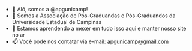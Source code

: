 - 👋 Alô, somos a @apgunicamp!
- 👀 Somos a Associação de Pós-Graduandas e Pós-Graduandos da Universidade Estadual de Campinas
- 🌱 Estamos aprendendo a mexer em tudo isso aqui e manter nosso site no ar
- 📫 Você pode nos contatar via e-mail: apgunicamp@gmail.com
